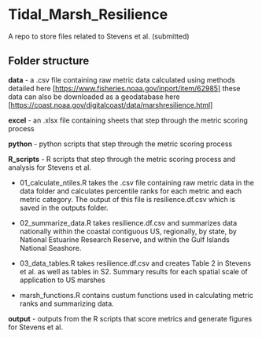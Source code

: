 # Tidal_Marsh_Resilience
A repo to store files related to Stevens et al. (submitted)

## Folder structure
**data** - a .csv file containing raw metric data calculated using methods detailed here [https://www.fisheries.noaa.gov/inport/item/62985]
these data can also be downloaded as a geodatabase here [https://coast.noaa.gov/digitalcoast/data/marshresilience.html]

**excel** - an .xlsx file containing sheets that step through the metric scoring process

**python** - python scripts that step through the metric scoring process 

**R_scripts** - R scripts that step through the metric scoring process and analysis for Stevens et al. 

- 01_calculate_ntiles.R takes the .csv file containing raw metric data in the data folder and calculates percentile ranks for each metric and each metric category. The output of this file is resilience.df.csv which is saved in the outputs folder.

- 02_summarize_data.R takes resilience.df.csv and summarizes data nationally within the coastal contiguous US, regionally, by state, by National Estuarine Research Reserve, and within the Gulf Islands National Seashore.

- 03_data_tables.R takes resilience.df.csv and creates Table 2 in Stevens et al. as well as tables in S2. Summary results for each spatial scale of application to US marshes

- marsh_functions.R contains custum functions used in calculating metric ranks and summarizing data. 

**output** - outputs from the R scripts that score metrics and generate figures for Stevens et al. 


